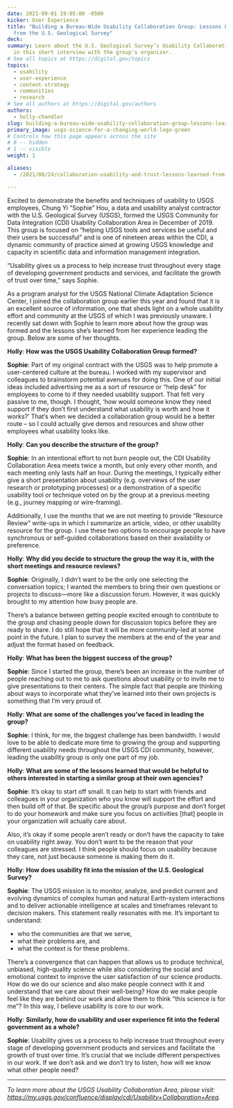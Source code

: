 ```yaml
---
date: 2021-09-01 19:05:00 -0500
kicker: User Experience
title: "Building a Bureau-Wide Usability Collaboration Group: Lessons Learned
  from the U.S. Geological Survey"
deck: 
summary: Learn about the U.S. Geological Survey’s Usability Collaboration Area
  in this short interview with the group's organizer.
# See all topics at https://digital.gov/topics
topics:
  - usability
  - user-experience
  - content-strategy
  - communities
  - research
# See all authors at https://digital.gov/authors
authors:
  - holly-chandler
slug: building-a-bureau-wide-usability-collaboration-group-lessons-learned-from-the-u-s-geological-survey
primary_image: usgs-science-for-a-changing-world-logo-green
# Controls how this page appears across the site
# 0 -- hidden
# 1 -- visible
weight: 1

aliases:
  - /2021/08/24/collaboration-usability-and-trust-lessons-learned-from-a-bureau-wide-usability-group/

---
```


Excited to demonstrate the benefits and techniques of usability to USGS employees, Chung Yi “Sophie” Hou, a data and usability analyst contractor with the U.S. Geological Survey (USGS), formed the USGS Community for Data Integration (CDI) Usability Collaboration Area in December of 2019. This group is focused on “helping USGS tools and services be useful and their users be successful” and is one of nineteen areas within the CDI, a dynamic community of practice aimed at growing USGS knowledge and capacity in scientific data and information management integration.

“Usability gives us a process to help increase trust throughout every stage of developing government products and services, and facilitate the growth of trust over time,” says Sophie.

As a program analyst for the USGS National Climate Adaptation Science Center, I joined the collaboration group earlier this year and found that it is an excellent source of information, one that sheds light on a whole usability effort and community at the USGS of which I was previously unaware. I recently sat down with Sophie to learn more about how the group was formed and the lessons she’s learned from her experience leading the group. Below are some of her thoughts.

**Holly**: **How was the USGS Usability Collaboration Group formed?**

**Sophie**: Part of my original contract with the USGS was to help promote a user-centered culture at the bureau. I worked with my supervisor and colleagues to brainstorm potential avenues for doing this. One of our initial ideas included advertising me as a sort of resource or “help desk” for employees to come to if they needed usability support. That felt very passive to me, though. I thought, ‘how would someone know they need support if they don’t first understand what usability is worth and how it works?’ That’s when we decided a collaboration group would be a better route – so I could actually give demos and resources and show other employees what usability looks like.

**Holly**: **Can you describe the structure of the group?**

**Sophie**: In an intentional effort to not burn people out, the CDI Usability Collaboration Area meets twice a month, but only every other month, and each meeting only lasts half an hour. During the meetings, I typically either give a short presentation about usability (e.g. overviews of the user research or prototyping processes) or a demonstration of a specific usability tool or technique voted on by the group at a previous meeting (e.g., journey mapping or wire-framing). 

Additionally, I use the months that we are not meeting to provide “Resource Review” write-ups in which I summarize an article, video, or other usability resource for the group. I use these two options to encourage people to have synchronous or self-guided collaborations based on their availability or preference.

**Holly**: **Why did you decide to structure the group the way it is, with the short meetings and resource reviews?**

**Sophie**: Originally, I didn’t want to be the only one selecting the conversation topics; I wanted the members to bring their own questions or projects to discuss—more like a discussion forum. However, it was quickly brought to my attention how busy people are. 

There’s a balance between getting people excited enough to contribute to the group and chasing people down for discussion topics before they are ready to share. I do still hope that it will be more community-led at some point in the future. I plan to survey the members at the end of the year and adjust the format based on feedback.

**Holly**: **What has been the biggest success of the group?**

**Sophie**: Since I started the group, there’s been an increase in the number of people reaching out to me to ask questions about usability or to invite me to give presentations to their centers. The simple fact that people are thinking about ways to incorporate what they’ve learned into their own projects is something that I’m very proud of.

**Holly**: **What are some of the challenges you’ve faced in leading the group?**

**Sophie**: I think, for me, the biggest challenge has been bandwidth. I would love to be able to dedicate more time to growing the group and supporting different usability needs throughout the USGS CDI community, however, leading the usability group is only one part of my job.

**Holly**: **What are some of the lessons learned that would be helpful to others interested in starting a similar group at their own agencies?**

**Sophie**: It’s okay to start off small. It can help to start with friends and colleagues in your organization who you know will support the effort and then build off of that. Be specific about the group’s purpose and don’t forget to do your homework and make sure you focus on activities \[that] people in your organization will actually care about. 

Also, it’s okay if some people aren’t ready or don’t have the capacity to take on usability right away. You don’t want to be the reason that your colleagues are stressed. I think people should focus on usability because they care, not just because someone is making them do it.

**Holly**: **How does usability fit into the mission of the U.S. Geological Survey?**

**Sophie**: The USGS mission is to monitor, analyze, and predict current and evolving dynamics of complex human and natural Earth-system interactions and to deliver actionable intelligence at scales and timeframes relevant to decision makers. This statement really resonates with me. It’s important to understand:

* who the communities are that we serve, 
* what their problems are, and 
* what the context is for these problems. 

There’s a convergence that can happen that allows us to produce technical, unbiased, high-quality science while also considering the social and emotional context to improve the user satisfaction of our science products. How do we do our science and also make people connect with it and understand that we care about their well-being? How do we make people feel like they are behind our work and allow them to think “this science is for me”? In this way, I believe usability is core to our work.

**Holly**: **Similarly, how do usability and user experience fit into the federal government as a whole?**

**Sophie**: Usability gives us a process to help increase trust throughout every stage of developing government products and services and facilitate the growth of trust over time. It’s crucial that we include different perspectives in our work. If we don’t ask and we don’t try to listen, how will we know what other people need?

***

*To learn more about the USGS Usability Collaboration Area, please visit: <https://my.usgs.gov/confluence/display/cdi/Usability+Collaboration+Area>.*
